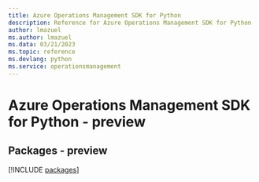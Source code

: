 ```yaml
---
title: Azure Operations Management SDK for Python
description: Reference for Azure Operations Management SDK for Python
author: lmazuel
ms.author: lmazuel
ms.data: 03/21/2023
ms.topic: reference
ms.devlang: python
ms.service: operationsmanagement
---
```

# Azure Operations Management SDK for Python - preview
## Packages - preview
[!INCLUDE [packages](operations-management-index.md)]